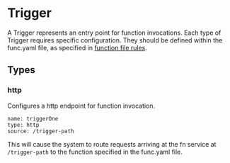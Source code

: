 # Trigger

A Trigger represents an entry point for function invocations. Each type of Trigger requires specific configuration. They should be defined within the func.yaml file, as specified in [function file rules](func-file.md).

## Types

### http

Configures a http endpoint for function invocation.

```
name: triggerOne
type: http
source: /trigger-path
```

This will cause the system to route requests arriving at the fn service at `/trigger-path` to the function specified in the func.yaml file.

